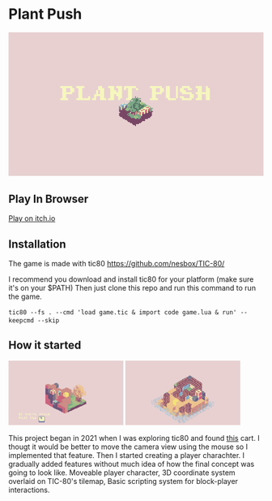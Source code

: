 # Plant Push

![Game Splash screen gif with rotating level](assets/banner.gif)

## Play In Browser

[Play on itch.io](https://fa-mi-lu-si.itch.io/plant-push)

## Installation

The game is made with tic80
https://github.com/nesbox/TIC-80/


I recommend you download and install tic80 for your platform (make sure it's on your $PATH)
Then just clone this repo and run this command to run the game.
```
tic80 --fs . --cmd 'load game.tic & import code game.lua & run' --keepcmd --skip
```

## How it started

<p>
    <img src="./assets/level%201.gif" alt="level 1" width=45%>
    <img src="./assets/level%209.gif" alt="level 9" width=45%>
</p>

This project began in 2021 when I was exploring tic80 and found [this](https://tic80.com/play?cart=1229) cart.
I thougt it would be better to move the camera view using the mouse so I implemented that feature.
Then I started creating a player charachter.
I gradually added features without much idea of how the final concept was going to look like.
Moveable player character,
3D coordinate system overlaid on TIC-80's tilemap,
Basic scripting system for block-player interactions.